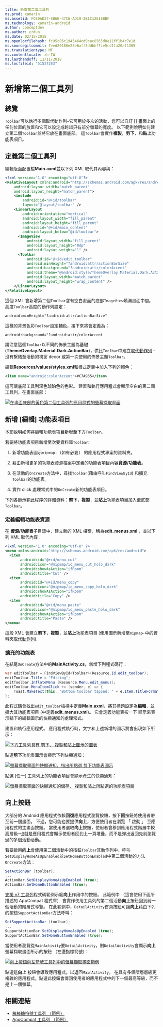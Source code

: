 ```yaml
---
title: 新增第二個工具列
ms.prod: xamarin
ms.assetid: FCE0AD27-8B6B-47C6-AD19-2B1C12E1BBBF
ms.technology: xamarin-android
author: conceptdev
ms.author: crdun
ms.date: 02/15/2018
ms.openlocfilehash: fc95c05c1945464cd9cac8565d8a11ff1b4c7e1d
ms.sourcegitcommit: 7eed80186e23e6aff3ddbbf7ce5cd1fa20af1365
ms.translationtype: MT
ms.contentlocale: zh-TW
ms.lasthandoff: 11/11/2018
ms.locfileid: "51527283"
---
```

# <a name="adding-a-second-toolbar"></a>新增第二個工具列


## <a name="overview"></a>總覽 

`Toolbar`可以執行多個取代動作列&ndash;它可用於多次的活動，您可以自訂 [] 畫面上的任何位置的放置和它可以設定成跨越只有部分螢幕的寬度。 以下範例說明如何建立第二個`Toolbar`並將它放在畫面底部。 這`Toolbar`會實作**複製**，**剪下**，和**貼上**功能表項目。 


## <a name="define-the-second-toolbar"></a>定義第二個工具列 

編輯版面配置檔**Main.axml**並以下列 XML 取代其內容與：

```xml
<?xml version="1.0" encoding="utf-8"?>
<RelativeLayout xmlns:android="http://schemas.android.com/apk/res/android"
    android:layout_width="match_parent"
    android:layout_height="match_parent">
    <include
        android:id="@+id/toolbar"
        layout="@layout/toolbar" />
    <LinearLayout
        android:orientation="vertical"
        android:layout_width="fill_parent"
        android:layout_height="fill_parent"
        android:id="@+id/main_content"
        android:layout_below="@id/toolbar">
      <ImageView
          android:layout_width="fill_parent"
          android:layout_height="0dp"
          android:layout_weight="1" />
      <Toolbar
          android:id="@+id/edit_toolbar"
          android:minHeight="?android:attr/actionBarSize"
          android:background="?android:attr/colorAccent"
          android:theme="@android:style/ThemeOverlay.Material.Dark.ActionBar"
          android:layout_width="match_parent"
          android:layout_height="wrap_content" />
    </LinearLayout>
</RelativeLayout>
```

這個 XML 會新增第二個`Toolbar`含有空白畫面的底部`ImageView`填滿畫面中間。 高度`Toolbar`高度的動作列設定： 

```xml
android:minHeight="?android:attr/actionBarSize"
```

這樣的背景色彩`Toolbar`設定輔色，接下來將會定義為：

```xml
android:background="?android:attr/colorAccent
```

請注意這個`Toolbar`以不同的佈景主題為基礎 (**ThemeOverlay.Material.Dark.ActionBar**)，供比`Toolbar`中建立[取代動作列](~/android/user-interface/controls/tool-bar/replacing-the-action-bar.md) &ndash;沒有繫結至活動的視窗 decor 或第一次使用的佈景主題`Toolbar`。

編輯**Resources/values/styles.xml**和樣式定義中加入下列的輔色： 

```xml
<item name="android:colorAccent">#C7A935</item>
```

這可讓底部工具列深色琥珀色的色彩。 建置和執行應用程式會顯示空白的第二個工具列，在畫面底部： 

[![在畫面底部的黃色第二個工具列的應用程式的螢幕擷取畫面](adding-a-second-toolbar-images/01-second-toolbar-sml.png)](adding-a-second-toolbar-images/01-second-toolbar.png#lightbox)


 
## <a name="add-edit-menu-items"></a>新增 [編輯] 功能表項目 

本節說明如何將編輯功能表項目新增至下方`Toolbar`。 

若要將功能表項目新增至次要資料庫`Toolbar`: 

1.  新增功能表圖示`mipmap-`（如有必要） 的應用程式專案的資料夾。

2.  藉由新增更多的功能表資源檔案中定義的功能表項目內容**資源/功能表**。 

3.  在活動的`OnCreate`方法中，尋找`Toolbar`(藉由呼叫`FindViewById`) 和擴充`Toolbar`的功能表。

4.  實作 click 處理常式中的`OnCreate`新的功能表項目。 

下列各節示範此程序的詳細資料：**剪下**，**複製**，並**貼上**功能表項目加入至底部`Toolbar`。 



### <a name="define-the-edit-menu-resource"></a>定義編輯功能表資源

在 **資源/功能表**子目錄中，建立新的 XML 檔案，稱為**edit_menus.xml** ，並以下列 XML 取代內容：

```xml
<?xml version="1.0" encoding="utf-8" ?>
<menu xmlns:android="http://schemas.android.com/apk/res/android">
  <item
       android:id="@+id/menu_cut"
       android:icon="@mipmap/ic_menu_cut_holo_dark"
       android:showAsAction="ifRoom"
       android:title="Cut" />
  <item
       android:id="@+id/menu_copy"
       android:icon="@mipmap/ic_menu_copy_holo_dark"
       android:showAsAction="ifRoom"
       android:title="Copy" />
  <item
       android:id="@+id/menu_paste"
       android:icon="@mipmap/ic_menu_paste_holo_dark"
       android:showAsAction="ifRoom"
       android:title="Paste" />
</menu>
```

這段 XML 會建立**剪下**，**複製**，並**貼上**功能表項目 (使用圖示新增至`mipmap-`中的資料夾[取代動作列](~/android/user-interface/controls/tool-bar/replacing-the-action-bar.md)).



### <a name="inflate-the-menus"></a>擴充的功能表

在結尾`OnCreate`方法中的**MainActivity.cs**，新增下列程式碼行： 

```csharp
var editToolbar = FindViewById<Toolbar>(Resource.Id.edit_toolbar);
editToolbar.Title = "Editing";
editToolbar.InflateMenu (Resource.Menu.edit_menus);
editToolbar.MenuItemClick += (sender, e) => {
    Toast.MakeText(this, "Bottom toolbar tapped: " + e.Item.TitleFormatted, ToastLength.Short).Show();
};
```

此程式碼會找出`edit_toolbar`檢視中定義**Main.axml**，將其標題設定為**編輯**，並擴大其功能表項目 (中定義**edit_menus.xml**)。 它會定義功能表按一下 顯示來表示點下的編輯圖示的快顯通知的處理常式。 

建置和執行應用程式。 應用程式執行時，文字和上述新增的圖示將會出現如下所示： 

[![下方工具列具有 剪下、 複製和貼上圖示的圖表](adding-a-second-toolbar-images/02-bottom-toolbar-sml.png)](adding-a-second-toolbar-images/02-bottom-toolbar.png#lightbox)

點選**剪下**功能表圖示會顯示下列快顯通知： 

[![螢幕擷取畫面的快顯通知，指出所點選 剪下功能表圖示](adding-a-second-toolbar-images/03-bottom-tapped-sml.png)](adding-a-second-toolbar-images/03-bottom-tapped.png#lightbox)

點選 [任一] 工具列上的功能表項目會顯示產生的快顯通知： 

[![螢幕擷取畫面的快顯通知的儲存、 複製和貼上所點選的功能表項目](adding-a-second-toolbar-images/04-menu-action-sml.png)](adding-a-second-toolbar-images/04-menu-action.png#lightbox)



## <a name="the-up-button"></a>向上按鈕 

大部分的 Android 應用程式依賴**回復**應用程式瀏覽按鈕，按下**回**按鈕將使用者帶至前一個畫面。
不過，您可能也要提供**向上**，方便使用者在瀏覽 「 啟動 」 至應用程式的主畫面按鈕。 當使用者選取**向上**按鈕，使用者會移到應用程式階層中較高層級&ndash;也就是應用程式會顯示使用者回到上一頁堆疊，而不是彈出返回先前瀏覽過的多個活動活動。 

若要啟用**向上**會使用第二個活動中的按鈕`Toolbar`其動作列中，呼叫`SetDisplayHomeAsUpEnabled`並`SetHomeButtonEnabled`中第二個活動的方法`OnCreate`方法：

```csharp
SetActionBar (toolbar);
...
ActionBar.SetDisplayHomeAsUpEnabled (true);
ActionBar.SetHomeButtonEnabled (true);
```

[支援 v7 工具列](https://developer.xamarin.com/samples/monodroid/Supportv7/AppCompat/Toolbar/)程式碼範例示範**向上**作用中的按鈕。 此範例中 （這會使用下面所描述的 AppCompat 程式庫） 會實作使用工具列的第二個活動**向上**按鈕回到前一個活動的階層式導覽。 在此範例中，`DetailActivity`首頁按鈕可讓**向上**藉由下列的按鈕`SupportActionBar`方法呼叫： 

```csharp
SetSupportActionBar (toolbar);
...
SupportActionBar.SetDisplayHomeAsUpEnabled (true);
SupportActionBar.SetHomeButtonEnabled (true);
```

當使用者瀏覽從`MainActivity`要`DetailActivity`，則`DetailActivity`會顯示**向上**螢幕擷取畫面所示的按鈕 （左邊指標箭號）：

[![向上按鈕向左箭號工具列中的螢幕擷取畫面範例](adding-a-second-toolbar-images/05-up-button-sml.png)](adding-a-second-toolbar-images/05-up-button.png#lightbox)

點選這**向上** 按鈕會導致應用程式，以返回`MainActivity`。 在具有多個階層層級更複雜的應用程式，點選此按鈕會傳回使用者的應用程式中的下一個最高等級，而不是上一個螢幕。 



## <a name="related-links"></a>相關連結

- [棒棒糖符號工具列 （範例）](https://developer.xamarin.com/samples/monodroid/android5.0/Toolbar/)
- [AppCompat 工具列 （範例）](https://developer.xamarin.com/samples/monodroid/Supportv7/AppCompat/Toolbar/)
